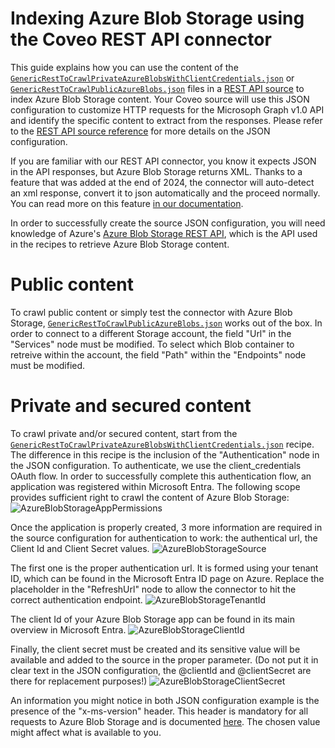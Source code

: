 # Indexing Azure Blob Storage using the Coveo REST API connector

This guide explains how you can use the content of the [`GenericRestToCrawlPrivateAzureBlobsWithClientCredentials.json`](GenericRestToCrawlPrivateAzureBlobsWithClientCredentials.json) or [`GenericRestToCrawlPublicAzureBlobs.json`](GenericRestToCrawlPublicAzureBlobs.json) files in a [REST API source](https://docs.coveo.com/en/1896/) to index Azure Blob Storage content. Your Coveo source will use this JSON configuration to customize HTTP requests for the Microsoph Graph v1.0 API and identify the specific content to extract from the responses. Please refer to the [REST API source reference](https://docs.coveo.com/en/1525/index-content/rest-api-source-reference) for more details on the JSON configuration. 

If you are familiar with our REST API connector, you know it expects JSON in the API responses, but Azure Blob Storage returns XML. Thanks to a feature that was added at the end of 2024, the connector will auto-detect an xml response, convert it to json automatically and the proceed normally. You can read more on this feature [in our documentation](https://docs.coveo.com/en/3131/index-content/rest-api-source-concepts#json-path).

In order to successfully create the source JSON configuration, you will need knowledge of Azure's [Azure Blob Storage REST API](https://learn.microsoft.com/en-us/rest/api/storageservices/blob-service-rest-api), which is the API used in the recipes to retrieve Azure Blob Storage content.

# Public content
To crawl public content or simply test the connector with Azure Blob Storage, [`GenericRestToCrawlPublicAzureBlobs.json`](GenericRestToCrawlPublicAzureBlobs.json) works out of the box. In order to connect to a different Storage account, the field "Url" in the "Services" node must be modified. To select which Blob container to retreive within the account, the field "Path" within the "Endpoints" node must be modified.

# Private and secured content
To crawl private and/or secured content, start from the [`GenericRestToCrawlPrivateAzureBlobsWithClientCredentials.json`](GenericRestToCrawlPrivateAzureBlobsWithClientCredentials.json) recipe. The difference in this recipe is the inclusion of the "Authentication" node in the JSON configuration. To authenticate, we use the client_credentials OAuth flow. In order to successfully complete this authentication flow, an application was registered within Microsoft Entra. The following scope provides sufficient right to crawl the content of Azure Blob Storage:
![AzureBlobStorageAppPermissions](https://github.com/user-attachments/assets/ca6bbfc2-fc77-4c62-bb76-b6f8ab3e9cbb)

Once the application is properly created, 3 more information are required in the source configuration for authentication to work: the authentical url, the Client Id and Client Secret values.
![AzureBlobStorageSource](https://github.com/user-attachments/assets/21f574f5-9031-437c-a518-61e8911d59d5)

The first one is the proper authentication url. It is formed using your tenant ID, which can be found in the Microsoft Entra ID page on Azure. Replace the placeholder in the "RefreshUrl" node to allow the connector to hit the correct authentication endpoint.
![AzureBlobStorageTenantId](https://github.com/user-attachments/assets/146b0e46-abff-4808-a06a-0084d82c2548)

The client Id of your Azure Blob Storage app can be found in its main overview in Microsoft Entra.
![AzureBlobStorageClientId](https://github.com/user-attachments/assets/509f0cdd-f4fe-4aed-958c-add65f19214b)

Finally, the client secret must be created and its sensitive value will be available and added to the source in the proper parameter. (Do not put it in clear text in the JSON configuration, the @clientId and @clientSecret are there for replacement purposes!)
![AzureBlobStorageClientSecret](https://github.com/user-attachments/assets/080cd460-f19d-4031-b76e-2b979465c62e)

An information you might notice in both JSON configuration example is the presence of the "x-ms-version" header. This header is mandatory for all requests to Azure Blob Storage and is documented [here](https://learn.microsoft.com/en-us/rest/api/storageservices/versioning-for-the-azure-storage-services). The chosen value might affect what is available to you.
